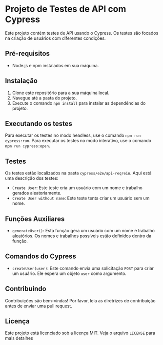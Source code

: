 # Projeto de Testes de API com Cypress

Este projeto contém testes de API usando o Cypress. Os testes são focados na criação de usuários com diferentes condições.

## Pré-requisitos

- Node.js e npm instalados em sua máquina.

## Instalação

1. Clone este repositório para a sua máquina local.
2. Navegue até a pasta do projeto.
3. Execute o comando `npm install` para instalar as dependências do projeto.

## Executando os testes

Para executar os testes no modo headless, use o comando `npm run cypress:run`.
Para executar os testes no modo interativo, use o comando `npm run cypress:open`.

## Testes

Os testes estão localizados na pasta `cypress/e2e/api-reqrein`. Aqui está uma descrição dos testes:

- `Create User`: Este teste cria um usuário com um nome e trabalho gerados aleatoriamente.
- `Create User without name`: Este teste tenta criar um usuário sem um nome.

## Funções Auxiliares

- `generateUser()`: Esta função gera um usuário com um nome e trabalho aleatórios. Os nomes e trabalhos possíveis estão definidos dentro da função.

## Comandos do Cypress

- `createUser(user)`: Este comando envia uma solicitação `POST` para criar um usuário. Ele espera um objeto `user` como argumento.

## Contribuindo

Contribuições são bem-vindas! Por favor, leia as diretrizes de contribuição antes de enviar uma pull request.

## Licença

Este projeto está licenciado sob a licença MIT. Veja o arquivo `LICENSE` para mais detalhes